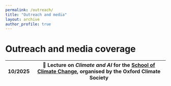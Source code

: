 ```yaml
---
permalink: /outreach/
title: "Outreach and media"
layout: archive
author_profile: true
---
```


# Outreach and media coverage

|10/2025| 🏫 Lecture on _Climate and AI_ for the [School of Climate Change](https://oxfordclimatesociety.com/school-of-climate-change), organised by the __Oxford Climate Society__ |
|-|-|
